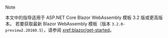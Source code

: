 > [!NOTE]
> 本文中的指导适用于 ASP.NET Core Blazor WebAssembly 模板 3.2 版或更高版本。 若要获取最新 Blazor WebAssembly 模板（版本 `3.2.0-preview2.20160.5`），请参阅 <xref:blazor/get-started>。
